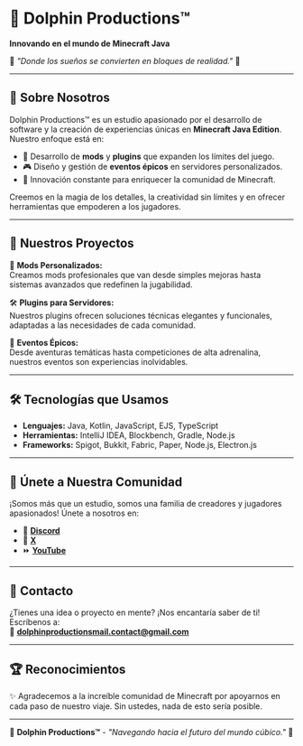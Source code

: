# 🐬 Dolphin Productions™  
**Innovando en el mundo de Minecraft Java**  

🌟 *"Donde los sueños se convierten en bloques de realidad."* 🌟  

---

## 📖 Sobre Nosotros  
Dolphin Productions™ es un estudio apasionado por el desarrollo de software y la creación de experiencias únicas en **Minecraft Java Edition**. Nuestro enfoque está en:  
- 🌌 Desarrollo de **mods** y **plugins** que expanden los límites del juego.  
- 🎮 Diseño y gestión de **eventos épicos** en servidores personalizados.  
- 🌟 Innovación constante para enriquecer la comunidad de Minecraft.  

Creemos en la magia de los detalles, la creatividad sin límites y en ofrecer herramientas que empoderen a los jugadores.  

---

## 🚀 Nuestros Proyectos  
🎯 **Mods Personalizados:**  
Creamos mods profesionales que van desde simples mejoras hasta sistemas avanzados que redefinen la jugabilidad.  

🛠️ **Plugins para Servidores:**  
Nuestros plugins ofrecen soluciones técnicas elegantes y funcionales, adaptadas a las necesidades de cada comunidad.  

🌌 **Eventos Épicos:**  
Desde aventuras temáticas hasta competiciones de alta adrenalina, nuestros eventos son experiencias inolvidables.  

---

## 🛠️ Tecnologías que Usamos  
- **Lenguajes:** Java, Kotlin, JavaScript, EJS, TypeScript
- **Herramientas:** IntelliJ IDEA, Blockbench, Gradle, Node.js
- **Frameworks:** Spigot, Bukkit, Fabric, Paper, Node.js, Electron.js

---

## 🎉 Únete a Nuestra Comunidad  
¡Somos más que un estudio, somos una familia de creadores y jugadores apasionados! Únete a nosotros en:  
- 💬 **[Discord](https://discord.gg/hK9RQ8xSUW)**  
- 🖤 **[X](https://x.com/DolphProdTM)**  
- ⏩ **[YouTube](https://youtube.com/@DolphProdTM)**  

---

## 📩 Contacto  
¿Tienes una idea o proyecto en mente? ¡Nos encantaría saber de ti! Escríbenos a:  
📧 **dolphinproductionsmail.contact@gmail.com**  

---

## 🏆 Reconocimientos  
✨ Agradecemos a la increíble comunidad de Minecraft por apoyarnos en cada paso de nuestro viaje. Sin ustedes, nada de esto sería posible.  

---

🌊 **Dolphin Productions™** - *"Navegando hacia el futuro del mundo cúbico."* 🌊  
